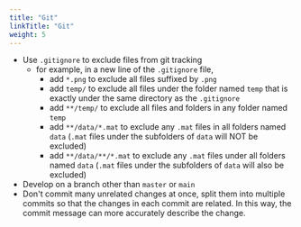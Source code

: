 ```yaml
---
title: "Git"
linkTitle: "Git"
weight: 5
---
```


- Use `.gitignore` to exclude files from git tracking
    - for example, in a new line of the `.gitignore` file, 
        - add `*.png` to exclude all files suffixed by `.png`
        - add `temp/` to exclude all files under the folder named `temp` that is exactly under the same directory as the `.gitignore`
        - add `**/temp/` to exclude all files and folders in any folder named `temp`
        - add `**/data/*.mat` to exclude any `.mat` files in all folders named `data` (`.mat` files under the subfolders of `data` will NOT be excluded)
        - add `**/data/**/*.mat` to exclude any `.mat` files under all folders named `data` (`.mat` files under the subfolders of `data` will also be excluded)
- Develop on a branch other than `master` or `main`
- Don't commit many unrelated changes at once, split them into multiple commits so that the changes in each commit are related. In this way, the commit message can more accurately describe the change.
